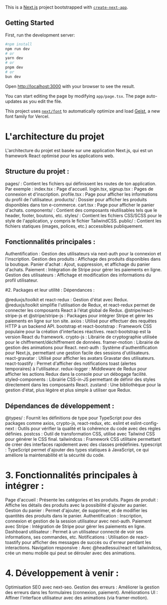 This is a [Next.js](https://nextjs.org) project bootstrapped with [`create-next-app`](https://nextjs.org/docs/app/api-reference/cli/create-next-app).

## Getting Started

First, run the development server:

```bash
#npm install
npm run dev
# or
yarn dev
# or
pnpm dev
# or
bun dev
```

Open [http://localhost:3000](http://localhost:3000) with your browser to see the result.

You can start editing the page by modifying `app/page.tsx`. The page auto-updates as you edit the file.

This project uses [`next/font`](https://nextjs.org/docs/app/building-your-application/optimizing/fonts) to automatically optimize and load [Geist](https://vercel.com/font), a new font family for Vercel.
 # L'architecture du projet
L'architecture du projet est basée sur une application Next.js, qui est un framework React optimisé pour les applications web.

## Structure du projet :

pages/ : Contient les fichiers qui définissent les routes de ton application. Par exemple :
index.tsx : Page d'accueil.
login.tsx, signup.tsx : Pages de connexion et d'inscription.
profile.tsx : Page pour afficher les informations du profil de l'utilisateur.
products/ : Dossier pour afficher les produits disponibles dans ton e-commerce.
cart.tsx : Page pour afficher le panier d'achats.
components/ : Contient des composants réutilisables tels que le header, footer, boutons, etc.
styles/ : Contient les fichiers CSS/SCSS pour le style de l'application, y compris le fichier TailwindCSS.
public/ : Contient les fichiers statiques (images, polices, etc.) accessibles publiquement.

## Fonctionnalités principales :

Authentification : Gestion des utilisateurs via next-auth pour la connexion et l'inscription.
Gestion des produits : Affichage des produits disponibles dans la boutique.
Panier d'achat : Ajout, suppression, et affichage du panier d'achats.
Paiement : Intégration de Stripe pour gérer les paiements en ligne.
Gestion des utilisateurs : Affichage et modification des informations du profil utilisateur.

 #2. Packages et leur utilité :
Dépendances :

@reduxjs/toolkit et react-redux : Gestion d'état avec Redux. @reduxjs/toolkit simplifie l'utilisation de Redux, et react-redux permet de connecter les composants React à l'état global de Redux.
@stripe/react-stripe-js et @stripe/stripe-js : Packages pour intégrer Stripe et gérer les paiements en ligne sur ton site.
axios : Utilisé pour effectuer des requêtes HTTP à un backend API.
bootstrap et react-bootstrap : Framework CSS populaire pour la création d'interfaces réactives. react-bootstrap est la version React du framework.
crypto-js : Librairie de cryptographie utilisée pour le chiffrement/déchiffrement de données.
framer-motion : Librairie de gestion des animations pour React.
next-auth : Système d'authentification pour Next.js, permettant une gestion facile des sessions d'utilisateurs.
react-gravatar : Utilisé pour afficher les avatars Gravatar des utilisateurs.
react-toastify : Permet d'afficher des notifications toast (alertes temporaires) à l'utilisateur.
redux-logger : Middleware de Redux pour afficher les actions Redux dans la console pour un débogage facilité.
styled-components : Librairie CSS-in-JS permettant de définir des styles directement dans les composants React.
zustand : Une bibliothèque pour la gestion d'état, plus légère et plus simple à utiliser que Redux.

## Dépendances de développement :
@types/ : Fournit les définitions de type pour TypeScript pour des packages comme axios, crypto-js, react-redux, etc.
eslint et eslint-config-next : Outils pour vérifier la qualité et la cohérence du code avec des règles définies.
postcss : Outil de transformation CSS, utilisé avec Tailwind CSS pour générer le CSS final.
tailwindcss : Framework CSS utilitaire permettant de créer des interfaces rapidement avec des classes prédéfinies.
typescript : TypeScript permet d'ajouter des types statiques à JavaScript, ce qui améliore la maintenabilité et la sécurité du code.

# 3. Fonctionnalités principales à intégrer :
Page d'accueil : Présente les catégories et les produits.
Pages de produit : Affiche les détails des produits avec la possibilité d'ajouter au panier.
Gestion du panier : Permet d'ajouter, de supprimer, et de modifier les quantités des produits dans le panier.
Authentification : Inscription, connexion et gestion de la session utilisateur avec next-auth.
Paiement avec Stripe : Intégration de Stripe pour gérer les paiements en ligne.
Dashboard utilisateur : Permet à un utilisateur connecté de voir ses informations, ses commandes, etc.
Notifications : Utilisation de react-toastify pour afficher des messages de succès ou d'erreur pendant les interactions.
Navigation responsive : Avec @headlessui/react et tailwindcss, crée un menu mobile qui peut se dérouler avec des animations.

# 4. Développement à venir :
Optimisation SEO avec next-seo.
Gestion des erreurs : Améliorer la gestion des erreurs dans les formulaires (connexion, paiement).
Améliorations UI : Affiner l'interface utilisateur avec des animations (via framer-motion).
